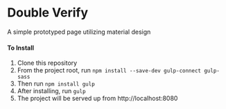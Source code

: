 # Double Verify

A simple prototyped page utilizing material design

#### To Install
1. Clone this repository
1. From the project root, run `npm install --save-dev gulp-connect gulp-sass`
1. Then run `npm install gulp`
1. After installing, run `gulp`
1. The project will be served up from http://localhost:8080
